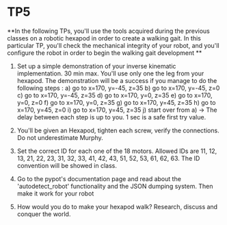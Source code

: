# TP5

**In the following TPs, you'll use the tools acquired during the previous classes on
 a robotic hexapod in order to create a walking gait. In this
 particular TP, you'll check the mechanical integrity of your robot,
 and you'll configure the robot in order to begin the walking gait development **

1. Set up a simple demonstration of your inverse kinematic
implementation. 30 min max. You'll use only one the leg from your hexapod. The demonstration will be a success if you manage to do the following steps :
a) go to x=170, y=-45, z=35
b) go to x=170, y=-45, z=0
c) go to x=170, y=-45, z=35
d) go to x=170, y=0, z=35
e) go to x=170, y=0, z=0
f) go to x=170, y=0, z=35
g) go to x=170, y=45, z=35
h) go to x=170, y=45, z=0
i) go to x=170, y=45, z=35 
j) start over from a)
-> The delay between each step is up to you. 1 sec is a safe first try value.

2. You'll be given an Hexapod, tighten each screw, verify the
connections. Do not underestimate Murphy.

3. Set the correct ID for each one of the 18 motors. Allowed IDs are 11, 12, 13, 21, 22, 23, 31, 32, 33, 41, 42, 43, 51, 52, 53, 61, 62, 63. The ID convention will be showed in class.

4. Go to the pypot's documentation page and read about the
'autodetect_robot' functionality and the JSON dumping system. Then
make it work for your robot

5. How would you do to make your hexapod walk? Research, discuss and
conquer the world.
